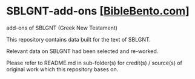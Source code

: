 # SBLGNT-add-ons [<a href="https://biblebento.com/" target="_blank">BibleBento.com</a>]
add-ons of SBLGNT (Greek New Testament)

This repository contains data built for the text of SBLGNT.

Relevant data on SBLGNT had been selected and re-worked.

Please refer to README.md in sub-folder(s) for credit(s) / source(s) of original work which this repository bases on.

